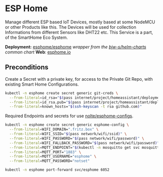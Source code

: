 # ESP Home

<!--description-start-->
Manage different ESP based IoT Devices, mostly based at some NodeMCU or other Products like this. The Devices will be used for collection Informations from different Sensors like DHT22 etc. This Service is a part, of the SmartHome Eco System.
<!--description-end-->

<!--header-start-->
**Deployment:** [esphome/esphome](https://hub.docker.com/r/esphome/esphome/tags) *wrapper from the [bjw-s/helm-charts](https://github.com/bjw-s/helm-charts/tree/main/charts/library/common) common chart* 
**Web**: [esphome.io](https://esphome.io/)  
<!--header-end-->

## Preconditions

Create a Secret with a private key, for access to the Private Git Repo, with existing Smart Home Configurations.

<!--preconditions-git-creds-start-->
```sh
kubectl -n esphome create secret generic git-creds \
  --from-literal=id_rsa="$(pass internet/project/homeassistant/deploymentkey/id_rsa)" \
  --from-literal=id_rsa.pub="$(pass internet/project/homeassistant/deploymentkey/id_rsa.pub)" \
  --from-literal=known_hosts="$(ssh-keyscan -t rsa github.com)"
```
<!--preconditions-git-creds-end-->

Required Endpoints and secrets for use [nolte/esphome-configs](https://github.com/nolte/esphome-configs).

<!--preconditions-esphome-config-start-->
```sh
kubectl -n esphome create secret generic esphome-config \
  --from-literal=WIFI_DOMAIN=".fritz.box" \
  --from-literal=WIFI_SSID="$(pass network/wifi/ssid)" \
  --from-literal=WIFI_PASSWORD="$(pass network/wifi/password)" \
  --from-literal=WIFI_FALLBACK_PASSWORD="$(pass network/wifi/password)" \
  --from-literal=MQTT_ENDPOINT="$(kubectl -n mosquitto get svc mosquitto -ojson | jq -r '.status.loadBalancer.ingress[0].ip')" \
  --from-literal=MQTT_PORT="1883" \
  --from-literal=MQTT_USERNAME="esphome" \
  --from-literal=MQTT_PASSWORD="notset"
```
<!--preconditions-esphome-config-end-->

<!--port-forward-start-->
```sh
kubectl -n esphome port-forward svc/esphome 6052
```
<!--port-forward-end-->
